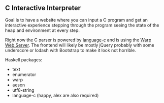 ## C Interactive Interpreter

Goal is to have a website where you can input a C program and get an interactive experience stepping through the program seeing the state of the heap and environment at every step.

Right now the C parser is powered by [language-c](http://hackage.haskell.org/package/language-c) and is using the [Warp Web Server](http://hackage.haskell.org/package/warp). The frontend will likely be mostly jQuery probably with some underscore or lodash with Bootstrap to make it look not horrible.

Haskell packages:

* text
* enumerator
* warp
* aeson
* utf8-string
* language-c (happy, alex are also required)
